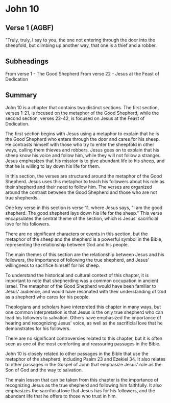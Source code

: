 # John 10

## Verse 1 (AGBF)

"Truly, truly, I say to you, the one not entering through the door into the sheepfold, but climbing up another way, that one is a thief and a robber.

## Subheadings

From verse 1 - The Good Shepherd
From verse 22 - Jesus at the Feast of Dedication

## Summary

John 10 is a chapter that contains two distinct sections. The first section, verses 1-21, is focused on the metaphor of the Good Shepherd, while the second section, verses 22-42, is focused on Jesus at the Feast of Dedication.

The first section begins with Jesus using a metaphor to explain that he is the Good Shepherd who enters through the door and cares for his sheep. He contrasts himself with those who try to enter the sheepfold in other ways, calling them thieves and robbers. Jesus goes on to explain that his sheep know his voice and follow him, while they will not follow a stranger. Jesus emphasizes that his mission is to give abundant life to his sheep, and that he is willing to lay down his life for them.

In this section, the verses are structured around the metaphor of the Good Shepherd. Jesus uses this metaphor to teach his followers about his role as their shepherd and their need to follow him. The verses are organized around the contrast between the Good Shepherd and those who are not true shepherds.

One key verse in this section is verse 11, where Jesus says, "I am the good shepherd. The good shepherd lays down his life for the sheep." This verse encapsulates the central theme of the section, which is Jesus' sacrificial love for his followers.

There are no significant characters or events in this section, but the metaphor of the sheep and the shepherd is a powerful symbol in the Bible, representing the relationship between God and his people.

The main themes of this section are the relationship between Jesus and his followers, the importance of following the true shepherd, and Jesus' willingness to sacrifice himself for his sheep.

To understand the historical and cultural context of this chapter, it is important to note that shepherding was a common occupation in ancient Israel. The metaphor of the Good Shepherd would have been familiar to Jesus' audience, and would have resonated with their understanding of God as a shepherd who cares for his people.

Theologians and scholars have interpreted this chapter in many ways, but one common interpretation is that Jesus is the only true shepherd who can lead his followers to salvation. Others have emphasized the importance of hearing and recognizing Jesus' voice, as well as the sacrificial love that he demonstrates for his followers.

There are no significant controversies related to this chapter, but it is often seen as one of the most comforting and reassuring passages in the Bible.

John 10 is closely related to other passages in the Bible that use the metaphor of the shepherd, including Psalm 23 and Ezekiel 34. It also relates to other passages in the Gospel of John that emphasize Jesus' role as the Son of God and the way to salvation.

The main lesson that can be taken from this chapter is the importance of recognizing Jesus as the true shepherd and following him faithfully. It also emphasizes the sacrificial love that Jesus has for his followers, and the abundant life that he offers to those who trust in him.
